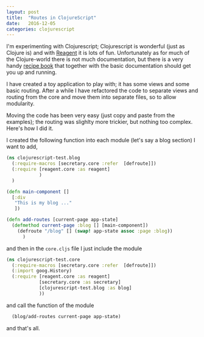 ```yaml
---
layout: post
title:  "Routes in ClojureScript"
date:   2016-12-05
categories: clojurescript
---
```


I'm experimenting with Clojurescript; Clojurescript is wonderful (just as Clojure is)
and with [Reagent](http://reagent-project.github.io) it is lots of fun.
Unfortunately as for much of the Clojure-world there is not much documentation, but
there is a very handy [recipe book](https://github.com/reagent-project/reagent-cookbook)
that together with the basic documentation should get you up and running.

I have created a toy application to play with; it has some views and some basic routing.
After a while I have refactored the code to separate views and routing from the core
and move them into separate files, so to allow modularity.

Moving the code has been very easy (just copy and paste from the examples); the routing
was slighlty more trickier, but nothing too complex. Here's how I did it.

I created the following function into each module (let's say a blog section) I want to add,

```clojure
(ns clojurescript-test.blog
  (:require-macros [secretary.core :refer  [defroute]])
  (:require [reagent.core :as reagent]
            )
  )

(defn main-component []
  [:div
   "This is my blog ..."
   ])

(defn add-routes [current-page app-state]
  (defmethod current-page :blog [] [main-component])
    (defroute "/blog" [] (swap! app-state assoc :page :blog))
      )
```

and then in the `core.cljs` file I just include the module

```clojure
(ns clojurescript-test.core
  (:require-macros [secretary.core :refer  [defroute]])
  (:import goog.History)
  (:require [reagent.core :as reagent]
            [secretary.core :as secretary]
            [clojurescript-test.blog :as blog]
            ))
```

and call the function of the module

```clojure
  (blog/add-routes current-page app-state)
```

and that's all.
